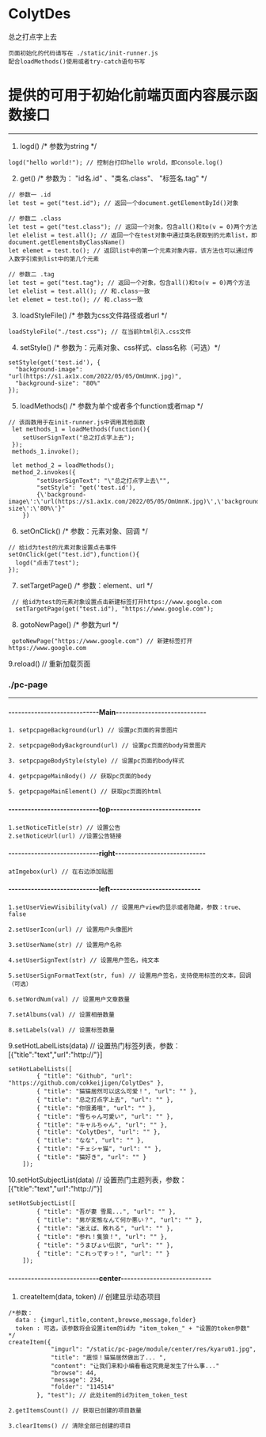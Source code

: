# ColytDes
总之打点字上去<br>
```
页面初始化的代码请写在 ./static/init-runner.js
配合loadMethods()使用或者try-catch语句书写
```

# 提供的可用于初始化前端页面内容展示函数接口

***
01. logd() /* 参数为string */
```
logd("hello world!"); // 控制台打印hello wrold，即console.log()
```
2. get()  /* 参数为： "id名.id" 、"类名.class"、 "标签名.tag" */
```
// 参数一 .id
let test = get("test.id"); // 返回一个document.getElementById()对象
```
```
// 参数二 .class
let test = get("test.class"); // 返回一个对象，包含all()和to(v = 0)两个方法
let elelist = test.all(); // 返回一个在test对象中通过类名获取到的元素list，即document.getElementsByClassName()
let elemet = test.to(); // 返回list中的第一个元素对象内容，该方法也可以通过传入数字引索到list中的第几个元素
```
```
// 参数二 .tag
let test = get("test.tag"); // 返回一个对象，包含all()和to(v = 0)两个方法
let elelist = test.all(); // 和.class一致
let elemet = test.to(); // 和.class一致
```
3. loadStyleFile() /* 参数为css文件路径或者url */
```
loadStyleFile("./test.css"); // 在当前html引入.css文件
```
4. setStyle() /* 参数为：元素对象、css样式、class名称（可选）*/
```
setStyle(get('test.id'), {
  "background-image": "url(https://s1.ax1x.com/2022/05/05/OmUmnK.jpg)",
  "background-size": "80%"
});
```
5. loadMethods()  /* 参数为单个或者多个function或者map */
```
// 该函数用于在init-runner.js中调用其他函数
 let methods_1 = loadMethods(function(){
    setUserSignText("总之打点字上去");
 });
 methods_1.invoke();

 let method_2 = loadMethods();
 method_2.invokes({
        "setUserSignText": "\"总之打点字上去\"",
        "setStyle": "get('test.id'),
        {\'background-image\':\'url(https://s1.ax1x.com/2022/05/05/OmUmnK.jpg)\',\'background-size\':\'80%\'}"
    })
```
6. setOnClick() /* 参数：元素对象、回调 */
```
// 给id为test的元素对象设置点击事件
setOnClick(get("test.id"),function(){
  logd("点击了test");
});
```
7. setTargetPage() /* 参数：element、url */
```
 // 给id为test的元素对象设置点击新建标签打开https://www.google.com
  setTargetPage(get("test.id"), "https://www.google.com");
```
8. gotoNewPage() /* 参数为url */
```
 gotoNewPage("https://www.google.com") // 新建标签打开https://www.google.com
```
9.reload() // 重新加载页面
### ./pc-page
***
#### ----------------------------Main----------------------------
```
1. setpcpageBackground(url) // 设置pc页面的背景图片
```
```
2. setpcpageBodyBackground(url) // 设置pc页面的body背景图片
```
```
3. setpcpageBodyStyle(style) // 设置pc页面的body样式
```
```
4. getpcpageMainBody() // 获取pc页面的body
```
```
5. getpcpageMainElement() // 获取pc页面的html
```
#### ----------------------------top----------------------------
```
1.setNoticeTitle(str) // 设置公告
2.setNoticeUrl(url) //设置公告链接
```
#### ----------------------------right----------------------------
```
atImgebox(url) // 在右边添加贴图 
```
#### ----------------------------left----------------------------
```
1.setUserViewVisibility(val) // 设置用户view的显示或者隐藏，参数：true、false
```
```
2.setUserIcon(url) // 设置用户头像图片
```
```
3.setUserName(str) // 设置用户名称
```
```
4.setUserSignText(str) // 设置用户签名，纯文本
```
```
5.setUserSignFormatText(str, fun) // 设置用户签名，支持使用标签的文本，回调（可选）
```
```
6.setWordNum(val) // 设置用户文章数量
```
```
7.setAlbums(val) // 设置相册数量
```
```
8.setLabels(val) // 设置标签数量
```
9.setHotLabelLists(data) // 设置热门标签列表，参数：[{"title":"text","url":"http://"}]
```
setHotLabelLists([
        { "title": "Github", "url": "https://github.com/cokkeijigen/ColytDes" },
        { "title": "猫猫居然可以这么可爱！", "url": "" },
        { "title": "总之打点字上去", "url": "" },
        { "title": "你很勇哦", "url": "" },
        { "title": "雪ちゃん可愛い", "url": "" },
        { "title": "キャルちゃん", "url": "" },
        { "title": "ColytDes", "url": "" },
        { "title": "なな", "url": "" },
        { "title": "チェシャ猫", "url": "" },
        { "title": "猫好き", "url": "" }
    ]);
```
10.setHotSubjectList(data) // 设置热门主题列表，参数：[{"title":"text","url":"http://"}]
```
setHotSubjectList([
        { "title": "吾が妻 雪風...", "url": "" },
        { "title": "男が変態なんて何か悪い？", "url": "" },
        { "title": "迷えば、敗れる", "url": "" },
        { "title": "参れ！隻狼！", "url": "" },
        { "title": "うまぴょい伝説", "url": "" },
        { "title": "これっですっ！", "url": "" }
    ]);
```
#### ----------------------------center----------------------------
1. createItem(data, token) // 创建显示动态项目
```
/*参数：
  data : {imgurl,title,content,browse,message,folder}
  token : 可选，该参数将会设置item的id为 "item_token_" + "设置的token参数"
*/
createItem({
            "imgurl": "/static/pc-page/module/center/res/kyaru01.jpg",
            "title": "震惊！猫猫居然做出了... ",
            "content": "让我们来和小编看看这究竟是发生了什么事..."
            "browse": 44,
            "message": 234,
            "folder": "114514"
        }, "test"); // 此处item的id为item_token_test
```
```
2.getItemsCount() // 获取已创建的项目数量
```
```
3.clearItems() // 清除全部已创建的项目
```
